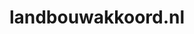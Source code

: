 ---
layout: post
title: "landbouwakkoord.nl"
internal_url: "/dutchgov/landbouwakkoord.nl.html"
subdomains_count: 4
all_subdomains_count: 4
urls_count: 4
ssl_rank: 0
http_rank: 70
url_link: /data/landbouwakkoord.nl/urls.txt
all_subdomains_link: /data/landbouwakkoord.nl/all_subdomains.txt
subdomains_link: /data/landbouwakkoord.nl/subdomains.txt
categories: dutchgov
---